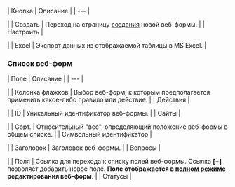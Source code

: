 | Кнопка | Описание |
| --- |

|
| Создать | Переход на страницу [создания](/user_help/service/form/form_edit.php) новой веб-формы. |
| Настроить |

|
| Excel | Экспорт данных из отображаемой таблицы в MS Excel. |

### Список веб-форм

| Поле | Описание |
| --- |

|
| Колонка флажков | Выбор веб-форм, к которым предполагается применить какое-либо правило или действие. |
| Действия |

|
| ID | Уникальный идентификатор веб-формы. |
| Сайты |

|
| Сорт. | Относительный "вес", определяющий положение веб-формы в общем списке. |
| Символьный идентификатор |

|
| Заголовок | Заголовок веб-формы. |
| Вопросы |

|
| Поля | Ссылка для перехода к списку полей веб-формы. Ссылка **[+]** позволяет добавить новое поле.     **Поле отображается в [полном режиме](/user_help/service/form/settings.php) редактирования веб-форм**. |
| Статусы |